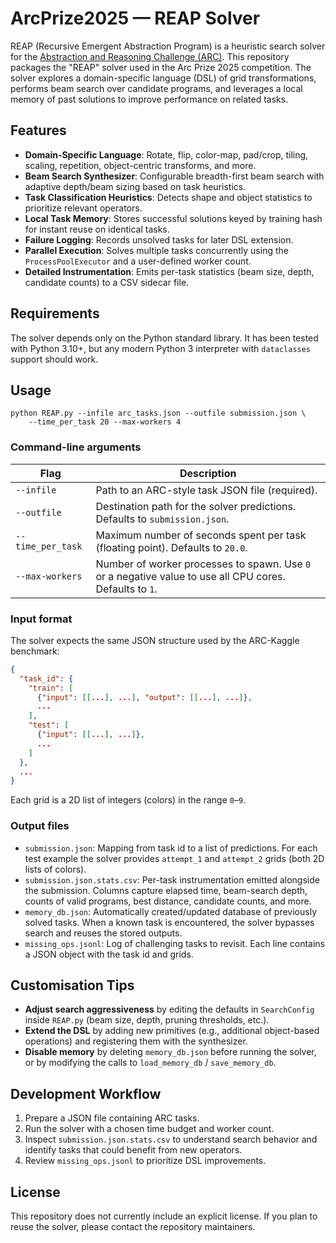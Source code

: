 # ArcPrize2025 — REAP Solver

REAP (Recursive Emergent Abstraction Program) is a heuristic search
solver for the [Abstraction and Reasoning Challenge (ARC)](https://arcchallenge.com/).
This repository packages the "REAP" solver used in the Arc Prize 2025
competition. The solver explores a domain-specific language (DSL) of grid
transformations, performs beam search over candidate programs, and leverages a
local memory of past solutions to improve performance on related tasks.

## Features

- **Domain-Specific Language**: Rotate, flip, color-map, pad/crop, tiling,
  scaling, repetition, object-centric transforms, and more.
- **Beam Search Synthesizer**: Configurable breadth-first beam search with
  adaptive depth/beam sizing based on task heuristics.
- **Task Classification Heuristics**: Detects shape and object statistics to
  prioritize relevant operators.
- **Local Task Memory**: Stores successful solutions keyed by training hash for
  instant reuse on identical tasks.
- **Failure Logging**: Records unsolved tasks for later DSL extension.
- **Parallel Execution**: Solves multiple tasks concurrently using the
  `ProcessPoolExecutor` and a user-defined worker count.
- **Detailed Instrumentation**: Emits per-task statistics (beam size, depth,
  candidate counts) to a CSV sidecar file.

## Requirements

The solver depends only on the Python standard library. It has been tested with
Python 3.10+, but any modern Python 3 interpreter with `dataclasses` support
should work.

## Usage

```
python REAP.py --infile arc_tasks.json --outfile submission.json \
    --time_per_task 20 --max-workers 4
```

### Command-line arguments

| Flag | Description |
| ---- | ----------- |
| `--infile` | Path to an ARC-style task JSON file (required). |
| `--outfile` | Destination path for the solver predictions. Defaults to `submission.json`. |
| `--time_per_task` | Maximum number of seconds spent per task (floating point). Defaults to `20.0`. |
| `--max-workers` | Number of worker processes to spawn. Use `0` or a negative value to use all CPU cores. Defaults to `1`. |

### Input format

The solver expects the same JSON structure used by the ARC-Kaggle benchmark:

```json
{
  "task_id": {
    "train": [
      {"input": [[...], ...], "output": [[...], ...]},
      ...
    ],
    "test": [
      {"input": [[...], ...]},
      ...
    ]
  },
  ...
}
```

Each grid is a 2D list of integers (colors) in the range `0`–`9`.

### Output files

- `submission.json`: Mapping from task id to a list of predictions. For each
  test example the solver provides `attempt_1` and `attempt_2` grids (both
  2D lists of colors).
- `submission.json.stats.csv`: Per-task instrumentation emitted alongside the
  submission. Columns capture elapsed time, beam-search depth, counts of valid
  programs, best distance, candidate counts, and more.
- `memory_db.json`: Automatically created/updated database of previously solved
  tasks. When a known task is encountered, the solver bypasses search and reuses
  the stored outputs.
- `missing_ops.jsonl`: Log of challenging tasks to revisit. Each line contains a
  JSON object with the task id and grids.

## Customisation Tips

- **Adjust search aggressiveness** by editing the defaults in `SearchConfig`
  inside `REAP.py` (beam size, depth, pruning thresholds, etc.).
- **Extend the DSL** by adding new primitives (e.g., additional object-based
  operations) and registering them with the synthesizer.
- **Disable memory** by deleting `memory_db.json` before running the solver, or
  by modifying the calls to `load_memory_db` / `save_memory_db`.

## Development Workflow

1. Prepare a JSON file containing ARC tasks.
2. Run the solver with a chosen time budget and worker count.
3. Inspect `submission.json.stats.csv` to understand search behavior and
   identify tasks that could benefit from new operators.
4. Review `missing_ops.jsonl` to prioritize DSL improvements.

## License

This repository does not currently include an explicit license. If you plan to
reuse the solver, please contact the repository maintainers.

